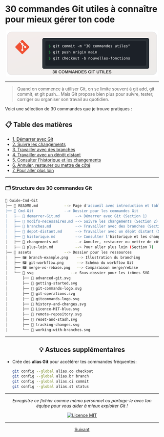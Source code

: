 
# 30 commandes Git utiles à connaître pour mieux gérer ton code

<div align="center">
  <img src="./assets/svg/git-commands-logo.svg" alt="Git 30 commandes utiles" width="500">
</div>

---

> Quand on commence à utiliser Git, on se limite souvent à git add, git commit, et git push...
> Mais Git propose bien plus pour suivre, tester, corriger ou organiser son travail au quotidien.

Voici une sélection de 30 commandes que je trouve pratiques :

## 📋 Table des matières

- [1. Démarrer avec Git](#1-démarrer-avec-git)
- [2. Suivre les changements](#2-suivre-les-changements)
- [3. Travailler avec des branches](#3-travailler-avec-des-branches)
- [4. Travailler avec un dépôt distant](#4-travailler-avec-un-dépôt-distant-ex--github)
- [5. Consulter l'historique et les changements](#5-consulter-lhistorique-et-les-changements)
- [6. Annuler, restaurer ou mettre de côté](#6-annuler-restaurer-ou-mettre-de-côté)
- [7. Pour aller plus loin](#7-pour-aller-plus-loin)

---

### 🗂️ Structure des 30 commandes Git

```bash
📂 Guide-Cmd-Git
│── 📄 README.md            --> Page d'accueil avec introduction et table des matières
│── 📂 Cmd-Git              --> Dossier pour les commandes Git
│   ├── 📄 demarrer-Git.md       --> Démarrer avec Git (Section 1)
│   ├── 📄 modifs-necessaires.md --> Suivre les changements (Section 2)
│   ├── 📄 branches.md           --> Travailler avec des branches (Section 3)
│   ├── 📄 depot-distant.md      --> Travailler avec un dépôt distant (Section 4)
│   ├── 📄 historique.md         --> Consulter l'historique et les changements (Section 5)
│   ├── 📄 changements.md        --> Annuler, restaurer ou mettre de côté (Section 6)
│   ├── 📄 plus-loin.md          --> Pour aller plus loin (Section 7)
│── 📂 assets               --> Dossier pour les ressources
│   ├── 🖼️ branch-example.png    --> Illustration du branching
│   ├── 🖼️ git-workflow.png      --> Schéma du workflow Git
│   ├── 🖼️ merge-vs-rebase.png   --> Comparaison merge/rebase
│   └── 📂 svg                 --> Sous-dossier pour les icônes SVG
│       ├── 📄 advanced-git.svg
│       ├── 📄 getting-started.svg
│       ├── 📄 git-commands-logo.svg
│       ├── 📄 git-operations.svg
│       ├── 📄 gitcommands-logo.svg
│       ├── 📄 history-and-changes.svg
│       ├── 📄 Licence-MIT-blue.svg
│       ├── 📄 remote-repository.svg
│       ├── 📄 reset-and-stash.svg
│       ├── 📄 tracking-changes.svg
│       └── 📄 working-with-branches.svg
```

---

<div align="center">
  
## 💡 Astuces supplémentaires

</div>

- Crée des **alias Git** pour accélérer tes commandes fréquentes:
  ```bash
  git config --global alias.co checkout
  git config --global alias.br branch
  git config --global alias.ci commit
  git config --global alias.st status
  ```

<!-- - Utilise un **outil graphique** comme GitKraken, SourceTree ou l'intégration Git de ton IDE pour visualiser plus facilement les branches.

- Envisage d'utiliser un fichier `.gitignore` pour exclure automatiquement certains fichiers du versionnement (logs, fichiers de config, dossiers de dépendances...). -->

---

<div align="center">
  
*Enregistre ce fichier comme mémo personnel ou partage-le avec ton équipe pour vous aider à mieux exploiter Git !*

[![Licence MIT](https://img.shields.io/badge/Licence-MIT-blue.svg)](LICENSE)

---

</div>
<p align="center">
  <a href="Cmd-Git/demarrer-Git.md">Suivant</a>
</p>
